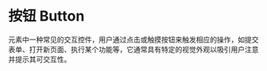# 按钮 Button
元素中一种常见的交互控件，用户通过点击或触摸按钮来触发相应的操作，如提交表单、打开新页面、执行某个功能等，它通常具有特定的视觉外观以吸引用户注意并提示其可交互性。

<!--@include: ./demo.md-->
<!--@include: ./api.md-->
